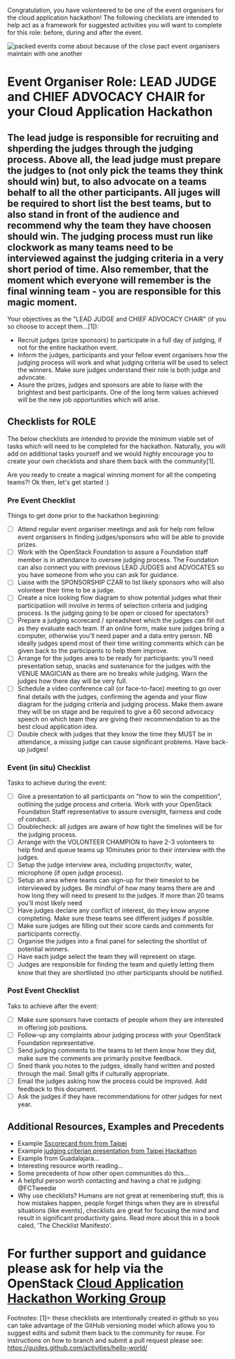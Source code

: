 Congratulation, you have volonteered to be one of the event organisers for the cloud application hackathon!
The following checklists are intended to help act as a framework for suggested activities you will want to complete for this role: before, during and after the event.

![packed events come about because of the close pact event organisers maintain with one another](https://pbs.twimg.com/media/Cmql_EVWYAA2sS9.png:large)

# Event Organiser Role: LEAD JUDGE and CHIEF ADVOCACY CHAIR for your Cloud Application Hackathon

## The lead judge is responsible for recruiting and shperding the judges through the judging process.  Above all, the lead judge must prepare the judges to (not only pick the teams they think should win) but, to also advocate on a teams behalf to all the other participants.  All juges will be required to short list the best teams, but to also stand in front of the audience and recommend why the team they have choosen should win.  The judging process must run like clockwork as many teams need to be interviewed against the judging criteria in a very short period of time.  Also remember, that the moment which everyone will remember is the final winning team - you are responsible for this magic moment.

Your objectives as the "LEAD JUDGE and CHIEF ADVOCACY CHAIR" (if you so choose to accept them...[1]):
 * Recruit judges (prize sponsors) to participate in a full day of judging, if not for the entire hackathon event.
 * Inform the judges, participants and your fellow event organisers how the judging process will work and what judging criteria will be used to select the winners.  Make sure judges understand their role is both judge and advocate.
 * Asure the prizes, judges and sponsors are able to liaise with the brightest and best participants.  One of the long term values achieved will be the new job opportunities which will arise.

## Checklists for ROLE
The below checklists are intended to provide the minimum viable set of tasks which will need to be completed for the hackathon.  Naturally, you will add on additional tasks yourself and we would highly encourage you to create your own checklists and share them back with the community[1].

Are you ready to create a magical winning moment for all the competing teams?!
Ok then, let's get started :)

### Pre Event Checklist

Things to get done prior to the hackathon beginning:
- [ ] Attend regular event organiser meetings and ask for help rom fellow event organisers in finding judges/sponsors who will be able to provide prizes.
- [ ] Work with the OpenStack Foundation to assure a Foundation staff member is in attendance to oversee judging process. The Foundation can also connect you with previous LEAD JUDGES and ADVOCATES so you have someone from who you can ask for guidance.
- [ ] Liaise with the SPONSORSHIP CZAR to list likely sponsors who will also volonteer their time to be a judge.
- [ ] Create a nice looking flow diagram to show potential judges what their participatiion will involve in terms of selection criteria and judging process.  Is the judging going to be open or closed for spectators?
- [ ] Prepare a judging scorecard / spreadsheet which the judges can fill out as they evaluate each team.  If an online form, make sure judges bring a computer, otherwise you'll need paper and a data entry person.  NB ideally judges spend most of their time writing comments which can be given back to the participants to help them improve.
- [ ] Arrange for the judges area to be ready for participants: you'll need presentation setup, snacks and sustenance for the judges with the VENUE MAGICIAN as there are no breaks while judging.  Warn the judges how there day will be very full.
- [ ] Schedule a video conference call (or face-to-face) meeting to go over final details with the judges, confirming the agenda and your flow diagram for the judging criteria and judging process.  Make them aware they will be on stage and be required to give a 60 second advocacy speech on which team they are giving their recommendation to as the best cloud application idea.
- [ ] Double check with judges that they know the time they MUST be in attendance, a missing judge can cause significant problems.  Have back-up judges!

### Event (in situ) Checklist

Tasks to achieve during the event:
- [ ] Give a presentation to all participants on "how to win the competition", outlining the judge process and criteria.  Work with your OpenStack Foundation Staff representative to assure oversight, fairness and code of conduct.
- [ ] Doublecheck: all judges are aware of how tight the timelines will be for the judging process.
- [ ] Arrange with the VOLONTEER CHAMPION to have 2-3 volonteers to help find and queue teams up 10minutes prior to their interview with the judges.
- [ ] Setup the judge interview area, including projector/tv, water, microphone (if open judge process).
- [ ] Setup an area where teams can sign-up for their timeslot to be interviewed by judges.  Be mindful of how many teams there are and how long they will need to present to the judges.  If more than 20 teams you'll most likely need 
- [ ] Have judges declare any conflict of interest, do they know anyone compteting.  Make sure these teams see different judges if possible.
- [ ] Make sure judges are filling out their score cards and comments for participants correctly.
- [ ] Organise the judges into a final panel for selecting the shortlist of potential winners.
- [ ] Have each judge select the team they will represent on stage.  
- [ ] Judges are responsible for finding the team and quietly letting them know that they are shortlisted (no other participants should be notified.

### Post Event Checklist

Taks to achieve after the event:
- [ ] Make sure sponsors have contacts of people whom they are interested in offering job positions.
- [ ] Follow-up any complaints abour judging process with your OpenStack Foundation representative.
- [ ] Send judging comments to the teams to let them know how they did, make sure the comments are primarily positve feedback.
- [ ] Sned thank you notes to the judges, ideally hand written and posted through the mail.  Small gifts if culturally appropriate.
- [ ] Email the judges asking how the process could be improved.  Add feedback to this document.
- [ ] Ask the judges if they have recommendations for other judges for next year.

## Additional Resources, Examples and Precedents

 * Example [Sscorecard from from Taipei](https://docs.google.com/spreadsheets/d/1VdP9F1kuvLwoeCN7lwH56G_XYHsianlpLVW6jnVwKIA/edit#gid=409366603)
 * Example [judging criterian presentation from Taipei Hackathon](https://docs.google.com/presentation/d/1yYzDz97uNMahBQO58uaw3goK549jPxAXj5HMZfWIa_0/pub)
 * Example from Guadalajara...
 * Interesting resource worth reading...
 * Some precedents of how other open communities do this...
 * A helpful person worth contacting and having a chat re judging: @FCTweedie 
 * Why use checklists?  Humans are not great at remembering stuff, this is how mistakes happen, people forget things when they are in stressful situations (like events), checklists are great for focusing the mind and result in significant productivity gains.  Read more about this in a book caled, 'The Checklist Manifesto'.

# For further support and guidance please ask for help via the OpenStack [Cloud Application Hackathon Working Group](https://wiki.openstack.org/wiki/Governance/Foundation/UserCommittee#Working_Groups_and_Teams)

Footnotes:
[1]= these checklists are intentionally created in github so you can take advantage of the GitHub versioning model which allows you to suggest edits and submit them back to the community for reuse.  For instructions on how to branch and submit a pull request please see: https://guides.github.com/activities/hello-world/

